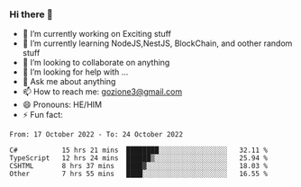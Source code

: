 ### Hi there 👋

<!--
**charlieScript/charlieScript** is a ✨ _special_ ✨ repository because its `README.md` (this file) appears on your GitHub profile.

Here are some ideas to get you started: -->

- 🔭 I’m currently working on Exciting stuff
- 🌱 I’m currently learning NodeJS,NestJS, BlockChain, and oother random stuff
- 👯 I’m looking to collaborate on anything
- 🤔 I’m looking for help with ...
- 💬 Ask me about anything
- 📫 How to reach me: gozione3@gmail.com
- 😄 Pronouns: HE/HIM
- ⚡ Fun fact: 
<!--START_SECTION:waka-->

```text
From: 17 October 2022 - To: 24 October 2022

C#           15 hrs 21 mins  ████████░░░░░░░░░░░░░░░░░   32.11 %
TypeScript   12 hrs 24 mins  ██████▒░░░░░░░░░░░░░░░░░░   25.94 %
CSHTML       8 hrs 37 mins   ████▓░░░░░░░░░░░░░░░░░░░░   18.03 %
Other        7 hrs 55 mins   ████░░░░░░░░░░░░░░░░░░░░░   16.55 %
```

<!--END_SECTION:waka-->
